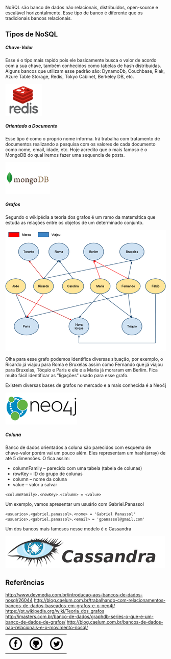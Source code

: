 NoSQL são banco de dados não relacionais, distribuidos, open-source e escalável horizontalmente. Esse tipo de banco é diferente que os tradicionais bancos relacionais. 

## Tipos de NoSQL

##### Chave-Valor

Esse é o tipo mais rapido pois ele basicamente busca o valor de acordo com a sua chave, também conhecidos como tabelas de hash distribuídas. Alguns bancos que utilizam esse padrão são: DynamoDb, Couchbase, Riak, Azure Table Storage, Redis, Tokyo Cabinet, Berkeley DB, etc.

<img src="/assets/nosql/redis.png" width="115" height="100"/>

##### Orientado a Documento

Esse tipo é como o proprio nome informa. Irá trabalha com tratamento de documentos realizando a pesquisa com os valores de cada documento como nome, email, idade, etc. Hoje acredito que o mais famoso é o MongoDB do qual iremos fazer uma sequencia de posts.

<img src="/assets/nosql/mongodb.png" width="140" height="100"/>

##### Grafos

Segundo o wikipédia a teoria dos grafos é um ramo da matemática que estuda as relações entre os objetos de um determinado conjunto. 

<img src="/assets/nosql/grafo.png"/>

Olha para esse grafo podemos identifica diversas situação, por exemplo, o Ricardo já viajou para Roma e Bruxelas assim como Fernando que já viajou para Bruxelas, Tóquio e Paris e ele e a Maria já moraram em Berlim.
Fica muito fácil identificar as "ligações" usado para esse grafo.

Existem diversas bases de grafos no mercado e a mais conhecida é a Neo4j

<img src="/assets/nosql/neo4j.png"/>

##### Coluna

Banco de dados orientados a coluna são parecidos com esquema de chave-valor porém vai um pouco além. Eles representam um hash(array) de até 5 dimensões. O fica assim:

- columnFamily – parecido com uma tabela (tabela de colunas)
- rowKey – ID do grupo de colunas
- column – nome da coluna
- value – valor a salvar

```
<columnFamily>.<rowKey>.<column> = <value>
```

Um exemplo, vamos apresentar um usuário com Gabriel.Panassol

```
<usuarios>.<gabriel.panassol>.<nome> = 'Gabriel Panassol'
<usuarios>.<gabriel.panassol>.<email> = 'gpanassol@gmail.com'
```

Um dos bancos mais famosos nesse modelo é o Cassandra

<img src="/assets/nosql/cassandra.png"/>

## Referências

<a target="_blank" href="http://www.devmedia.com.br/introducao-aos-bancos-de-dados-nosql/26044">http://www.devmedia.com.br/introducao-aos-bancos-de-dados-nosql/26044</a> 
<a target="_blank" href="http://blog.caelum.com.br/trabalhando-com-relacionamentos-bancos-de-dados-baseados-em-grafos-e-o-neo4j/">http://blog.caelum.com.br/trabalhando-com-relacionamentos-bancos-de-dados-baseados-em-grafos-e-o-neo4j/</a>
<a target="_blank" href="https://pt.wikipedia.org/wiki/Teoria_dos_grafos">https://pt.wikipedia.org/wiki/Teoria_dos_grafos</a>
<a target="_blank" href="http://imasters.com.br/banco-de-dados/graphdb-series-o-que-e-um-banco-de-dados-de-grafos/">http://imasters.com.br/banco-de-dados/graphdb-series-o-que-e-um-banco-de-dados-de-grafos/</a>
<a target="_blank" href="http://blog.caelum.com.br/bancos-de-dados-nao-relacionais-e-o-movimento-nosql/">http://blog.caelum.com.br/bancos-de-dados-nao-relacionais-e-o-movimento-nosql/</a>

<table width="100%" align="center">
	<tr>
		<td align="center"><a target="_blank" href="https://www.facebook.com/gabriel.panassoldafonseca"><img src="/assets/network/fc.png" width="50" height="50"/></a></td>
		<td align="center"><a target="_blank" href="https://github.com/gpanassol/"><img src="/assets/network/octocat.gif" width="50" height="50"/></a></td>
		<td align="center"><a target="_blank" href="https://twitter.com/gabrielpanassol"><img src="/assets/network/twitter.png" width="50" height="50"/></a></td>
	</tr>
</table>